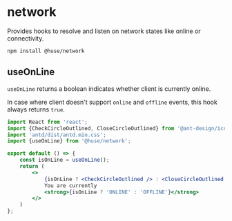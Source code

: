 # network

Provides hooks to resolve and listen on network states like online or connectivity.

```shell
npm install @huse/network
```

## useOnLine

`useOnLine` returns a boolean indicates whether client is currently online.

In case where client doesn't support `online` and `offline` events, this hook always returns `true`.

```jsx
import React from 'react';
import {CheckCircleOutlined, CloseCircleOutlined} from '@ant-design/icons';
import 'antd/dist/antd.min.css';
import {useOnLine} from '@huse/network';

export default () => {
    const isOnLine = useOnLine();
    return (
        <>
            {isOnLine ? <CheckCircleOutlined /> : <CloseCircleOutlined />}
            You are currently
            <strong>{isOnLine ? 'ONLINE' : 'OFFLINE'}</strong>
        </>
    )
};
```
